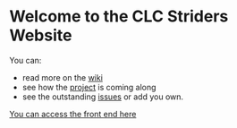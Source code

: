 # Welcome to the CLC Striders Website

You can:

* read more on the [wiki](https://github.com/ChelseaStats/striders/wiki)
* see how the [project](https://github.com/ChelseaStats/striders/projects) is coming along
* see the outstanding [issues](https://github.com/ChelseaStats/striders/issues) or add you own.

[You can access the front end here](https://striders.thechels.uk)

